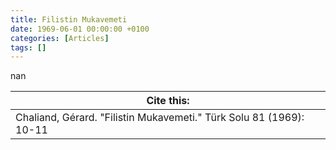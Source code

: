 ```yaml
---
title: Filistin Mukavemeti
date: 1969-06-01 00:00:00 +0100
categories: [Articles]
tags: []
---
```


nan

| Cite this:   |
|--------|
| Chaliand, Gérard. "Filistin Mukavemeti." Türk Solu 81 (1969): 10-11 

